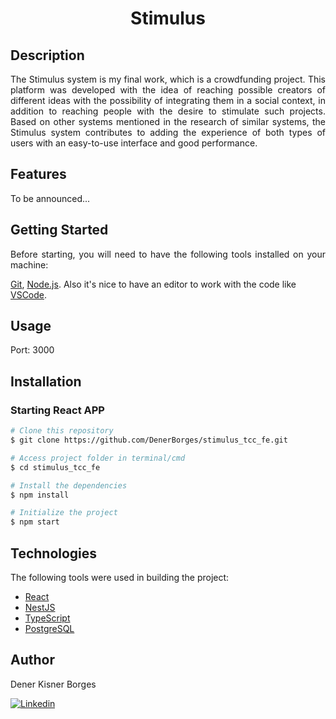 <h1 align="center"> Stimulus </h1>

## Description

<p align="justify">
The Stimulus system is my final work, which is a crowdfunding project. This platform was developed with the idea of ​​reaching possible creators of different ideas with the possibility of integrating them in a social context, in addition to reaching people with the desire to stimulate such projects. Based on other systems mentioned in the research of similar systems, the Stimulus system contributes to adding the experience of both types of users with an easy-to-use interface and good performance.

</p>

## Features

To be announced...
<!-- - [x] Login
- [x] Register
- [x] CRUD
- [x] Authentication - JWT -->

## Getting Started

<p align="justify">
Before starting, you will need to have the following tools installed on your machine:

[Git](https://git-scm.com), [Node.js](https://nodejs.org/en/).
Also it's nice to have an editor to work with the code like [VSCode](https://code.visualstudio.com/).
</p>

## Usage

<p align="justify">
Port: 3000

## Installation

### Starting React APP
```bash
# Clone this repository
$ git clone https://github.com/DenerBorges/stimulus_tcc_fe.git

# Access project folder in terminal/cmd
$ cd stimulus_tcc_fe

# Install the dependencies
$ npm install

# Initialize the project
$ npm start
```

## Technologies

<p>
The following tools were used in building the project:
</p>

- [React](https://react.dev/)
- [NestJS](https://nestjs.com)
- [TypeScript](https://www.typescriptlang.org)
- [PostgreSQL](https://www.postgresql.org)

## Author

<p align="justify">
Dener Kisner Borges
</p>

[![Linkedin](https://img.shields.io/badge/LinkedIn-0077B5?style=for-the-badge&logo=linkedin&logoColor=white)](https://www.linkedin.com/in/dener-borges-5836ab219)